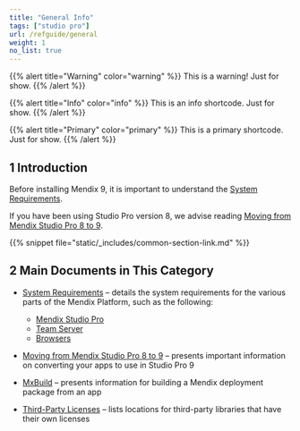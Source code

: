 ```yaml
---
title: "General Info"
tags: ["studio pro"]
url: /refguide/general
weight: 1
no_list: true
---
```


{{% alert title="Warning" color="warning" %}}
This is a warning! Just for show.
{{% /alert %}}

{{% alert title="Info" color="info" %}}
This is an info shortcode. Just for show.
{{% /alert %}}

{{% alert title="Primary" color="primary" %}}
This is a primary shortcode. Just for show.
{{% /alert %}}

## 1 Introduction

Before installing Mendix 9, it is important to understand the [System Requirements](system-requirements). 

If you have been using Studio Pro version 8, we advise reading [Moving from Mendix Studio Pro 8 to 9](moving-from-8-to-9).

{{% snippet file="static/_includes/common-section-link.md" %}}

## 2 Main Documents in This Category

* [System Requirements](system-requirements) – details the system requirements for the various parts of the Mendix Platform, such as the following:

	* [Mendix Studio Pro](system-requirements#sp)
	* [Team Server](system-requirements#ts)
	* [Browsers](system-requirements#browsers)

* [Moving from Mendix Studio Pro 8 to 9](moving-from-8-to-9) – presents important information on converting your apps to use in Studio Pro 9
* [MxBuild](mxbuild) – presents information for building a Mendix deployment package from an app
* [Third-Party Licenses](third-party-licenses) – lists locations for third-party libraries that have their own licenses
